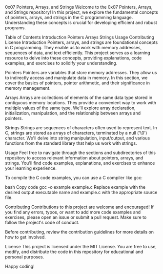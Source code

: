 0x07 Pointers, Arrays, and Strings
Welcome to the 0x07 Pointers, Arrays, and Strings repository! In this project, we explore the fundamental concepts of pointers, arrays, and strings in the C programming language. Understanding these concepts is crucial for developing efficient and robust programs.

Table of Contents
Introduction
Pointers
Arrays
Strings
Usage
Contributing
License
Introduction
Pointers, arrays, and strings are foundational concepts in C programming. They enable us to work with memory addresses, sequences of data, and text efficiently. This project serves as a learning resource to delve into these concepts, providing explanations, code examples, and exercises to solidify your understanding.

Pointers
Pointers are variables that store memory addresses. They allow us to indirectly access and manipulate data in memory. In this section, we cover the basics of pointers, pointer arithmetic, and their significance in memory management.

Arrays
Arrays are collections of elements of the same data type stored in contiguous memory locations. They provide a convenient way to work with multiple values of the same type. We'll explore array declaration, initialization, manipulation, and the relationship between arrays and pointers.

Strings
Strings are sequences of characters often used to represent text. In C, strings are stored as arrays of characters, terminated by a null ('\0') character. We'll delve into string manipulation, input/output, and various functions from the standard library that help us work with strings.

Usage
Feel free to navigate through the sections and subdirectories of this repository to access relevant information about pointers, arrays, and strings. You'll find code examples, explanations, and exercises to enhance your learning experience.

To compile the C code examples, you can use a C compiler like gcc:

bash
Copy code
gcc -o example example.c
Replace example with the desired output executable name and example.c with the appropriate source file.

Contributing
Contributions to this project are welcome and encouraged! If you find any errors, typos, or want to add more code examples and exercises, please open an issue or submit a pull request. Make sure to follow the project's code of conduct.

Before contributing, review the contribution guidelines for more details on how to get involved.

License
This project is licensed under the MIT License. You are free to use, modify, and distribute the code in this repository for educational and personal purposes.

Happy coding!


